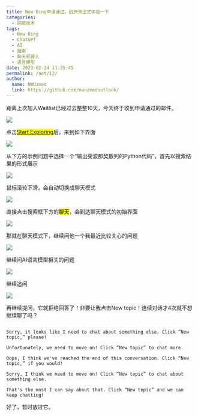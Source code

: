 ```yaml
---
title: New Bing申请通过，赶快来正式体验一下
categories: 
  - 网络技术
tags: 
  - New Bing
  - ChatGPT
  - AI
  - 搜索
  - 聊天机器人
  - 语言模型
date: 2023-02-24 11:35:45
permalink: /net/12/
author: 
  name: NWUzmed
  link: https://github.com/nwuzmedoutlook/
---
```


距离上次加入Waitlist已经过去整整10天，今天终于收到申请通过的邮件。

<!-- more -->

![](https://cdn.jsdelivr.net/gh/nwuzmedoutlook/picture-bed/nwuzmed/202302241027375.png)

点击<mark>[Start Exploring](https://www.bing.com/new)</mark>后，来到如下界面

![](https://cdn.jsdelivr.net/gh/nwuzmedoutlook/picture-bed/nwuzmed/202302241118522.png)

从下方的示例问题中选择一个“输出斐波那契数列的Python代码”，首先以搜索结果的形式展示

![](https://cdn.jsdelivr.net/gh/nwuzmedoutlook/picture-bed/nwuzmed/202302241118832.png)

鼠标滚轮下滑，会自动切换成聊天模式

![](https://cdn.jsdelivr.net/gh/nwuzmedoutlook/picture-bed/nwuzmed/202302241121631.png)

直接点击搜索框下方的<mark>聊天</mark>，会到达聊天模式的初始界面

![](https://cdn.jsdelivr.net/gh/nwuzmedoutlook/picture-bed/nwuzmed/202302241123155.png)

那就在聊天模式下，继续问他一个我最近比较关心的问题

![](https://cdn.jsdelivr.net/gh/nwuzmedoutlook/picture-bed/nwuzmed/202302241122856.png)

继续问AI语言模型相关的问题

![](https://cdn.jsdelivr.net/gh/nwuzmedoutlook/picture-bed/nwuzmed/202302241125416.png)

继续追问

![](https://cdn.jsdelivr.net/gh/nwuzmedoutlook/picture-bed/nwuzmed/202302241133746.png)

再继续提问，它就拒绝回答了！非要让我点击New topic！连续对话才4次就不想继续聊了吗？

```

Sorry, it looks like I need to chat about something else. Click “New topic,” please!

Unfortunately, we need to move on! Click “New topic” to chat more.

Oops, I think we've reached the end of this conversation. Click “New topic,” if you would!

Sorry, I think we need to move on! Click “New topic” to chat about something else.

That's the most I can say about that. Click “New topic” and we can keep chatting!
```

 好了，暂时放过它。